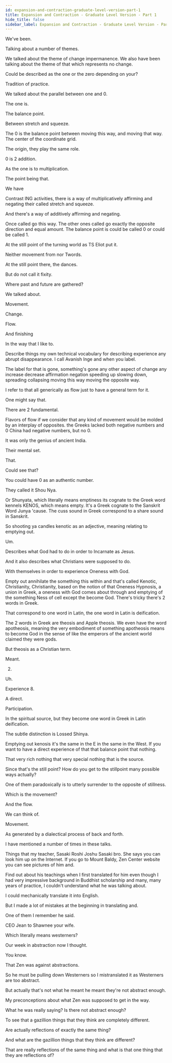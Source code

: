 ```yaml
---
id: expansion-and-contraction-graduate-level-version-part-1
title: Expansion and Contraction - Graduate Level Version - Part 1
hide_title: false
sidebar_label: Expansion and Contraction - Graduate Level Version - Part 1
---
```





We've been.

Talking about a number of themes.

We talked about the theme of change impermanence. We also have been talking about the theme of that which represents no change.

Could be described as the one or the zero depending on your?

Tradition of practice.

We talked about the parallel between one and 0.



The one is.

The balance point.

Between stretch and squeeze.

The 0 is the balance point between moving this way, and moving that way. The center of the coordinate grid.

The origin, they play the same role.

0 is 2 addition.

As the one is to multiplication.

The point being that.

We have

Contrast ING activities, there is a way of multiplicatively affirming and negating their called stretch and squeeze.

And there's a way of additively affirming and negating.

Once called go this way. The other ones called go exactly the opposite direction and equal amount. The balance point is could be called 0 or could be called 1.

At the still point of the turning world as TS Eliot put it.

Neither movement from nor Twords.

At the still point there, the dances.



But do not call it fixity.

Where past and future are gathered?

We talked about.

Movement.

Change.

Flow.

And finishing

In the way that I like to.

Describe things my own technical vocabulary for describing experience any abrupt disappearance. I call Avanish Inge and when you label.

The label for that is gone, something's gone any other aspect of change any increase decrease affirmation negation speeding up slowing down, spreading collapsing moving this way moving the opposite way.

I refer to that all generically as flow just to have a general term for it.

One might say that.

There are 2 fundamental.

Flavors of flow if we consider that any kind of movement would be molded by an interplay of opposites. the Greeks lacked both negative numbers and 0 China had negative numbers, but no 0.

It was only the genius of ancient India.

Their mental set.

That.

Could see that?

You could have 0 as an authentic number.

They called it Shou Nya.

Or Shunyata, which literally means emptiness its cognate to the Greek word kennels KENOS, which means empty. It's a Greek cognate to the Sanskrit Word Junya 'cause. The cuss sound in Greek correspond to a share sound in Sanskrit.

So shooting ya candles kenotic as an adjective, meaning relating to emptying out.

Um.

Describes what God had to do in order to Incarnate as Jesus.

And it also describes what Christians were supposed to do.

With themselves in order to experience Oneness with God.

Empty out annihilate the something this within and that's called Kenotic, Christianity, Christianity, based on the notion of that Oneness Hypnosis, a union in Greek, a oneness with God comes about through and emptying of the something Ness of cell except the become God. There's tricky there's 2 words in Greek.

That correspond to one word in Latin, the one word in Latin is deification.

The 2 words in Greek are theosis and Apple theosis. We even have the word apotheosis, meaning the very embodiment of something apotheosis means to become God in the sense of like the emperors of the ancient world claimed they were gods.

But theosis as a Christian term.

Meant.

2.

Uh.

Experience 8.

A direct.

Participation.

In the spiritual source, but they become one word in Greek in Latin deification.

The subtle distinction is Lossed Shinya.

Emptying out kenosis it's the same in the E in the same in the West. If you want to have a direct experience of that that balance point that nothing.

That very rich nothing that very special nothing that is the source.

Since that's the still point? How do you get to the stillpoint many possible ways actually?

One of them paradoxically is to utterly surrender to the opposite of stillness.

Which is the movement?

And the flow.

We can think of.

Movement.

As generated by a dialectical process of back and forth.

I have mentioned a number of times in these talks.

Things that my teacher, Sasaki Roshi Joshu Sasaki bro. She says you can look him up on the Internet. If you go to Mount Baldy, Zen Center website you can see pictures of him and.

Find out about his teachings when I first translated for him even though I had very impressive background in Buddhist scholarship and many, many years of practice, I couldn't understand what he was talking about.

I could mechanically translate it into English.

But I made a lot of mistakes at the beginning in translating and.

One of them I remember he said.

CEO Jean to Shawnee your wife.

Which literally means westerners?

Our week in abstraction now I thought.

You know.

That Zen was against abstractions.

So he must be pulling down Westerners so I mistranslated it as Westerners are too abstract.

But actually that's not what he meant he meant they're not abstract enough.

My preconceptions about what Zen was supposed to get in the way.

What he was really saying? Is there not abstract enough?

To see that a gazillion things that they think are completely different.

Are actually reflections of exactly the same thing?

And what are the gazillion things that they think are different?

That are really reflections of the same thing and what is that one thing that they are reflections of?

